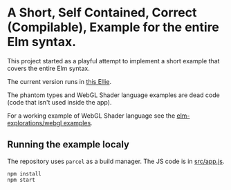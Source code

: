 # A Short, Self Contained, Correct (Compilable), Example for the entire Elm syntax. 

This project started as a playful attempt to implement a short example that covers the entire Elm syntax. 

The current version runs in [this Ellie](https://ellie-app.com/8MkkjZfsgWKa1).

The phantom types and WebGL Shader language examples are dead code (code that isn't used inside the app).

For a working example of WebGL Shader language see the [elm-explorations/webgl examples](https://github.com/elm-explorations/webgl/tree/master/examples).

## Running the example localy

The repository uses `parcel` as a build manager. The JS code is in [src/app.js](src/app.js). 

    npm install 
    npm start 
